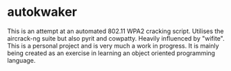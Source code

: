 # autokwaker
This is an attempt at an automated 802.11 WPA2 cracking script. 
Utilises the aircrack-ng suite but also pyrit and cowpatty.
Heavily influenced by "wifite".
This is a personal project and is very much a work in progress. It is mainly being created as an exercise in learning an object oriented programming language.
